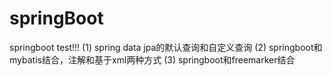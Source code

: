 # springBoot
springboot test!!!
(1) spring data jpa的默认查询和自定义查询
(2) springboot和mybatis结合，注解和基于xml两种方式
(3) springboot和freemarker结合
